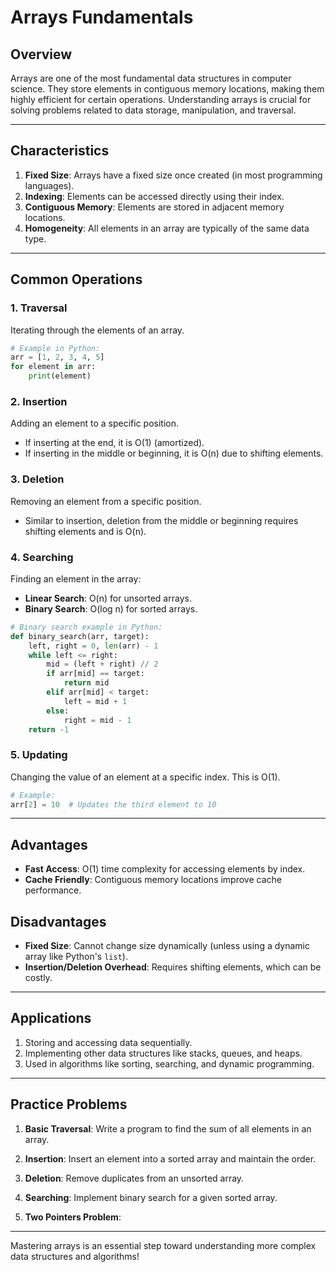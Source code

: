 # Arrays Fundamentals

## Overview
Arrays are one of the most fundamental data structures in computer science. They store elements in contiguous memory locations, making them highly efficient for certain operations. Understanding arrays is crucial for solving problems related to data storage, manipulation, and traversal.

---

## Characteristics
1. **Fixed Size**: Arrays have a fixed size once created (in most programming languages).
2. **Indexing**: Elements can be accessed directly using their index.
3. **Contiguous Memory**: Elements are stored in adjacent memory locations.
4. **Homogeneity**: All elements in an array are typically of the same data type.

---

## Common Operations
### **1. Traversal**
Iterating through the elements of an array.
```python
# Example in Python:
arr = [1, 2, 3, 4, 5]
for element in arr:
    print(element)
```

### **2. Insertion**
Adding an element to a specific position.
- If inserting at the end, it is O(1) (amortized).
- If inserting in the middle or beginning, it is O(n) due to shifting elements.

### **3. Deletion**
Removing an element from a specific position.
- Similar to insertion, deletion from the middle or beginning requires shifting elements and is O(n).

### **4. Searching**
Finding an element in the array:
- **Linear Search**: O(n) for unsorted arrays.
- **Binary Search**: O(log n) for sorted arrays.
```python
# Binary search example in Python:
def binary_search(arr, target):
    left, right = 0, len(arr) - 1
    while left <= right:
        mid = (left + right) // 2
        if arr[mid] == target:
            return mid
        elif arr[mid] < target:
            left = mid + 1
        else:
            right = mid - 1
    return -1
```

### **5. Updating**
Changing the value of an element at a specific index. This is O(1).
```python
# Example:
arr[2] = 10  # Updates the third element to 10
```

---

## Advantages
- **Fast Access**: O(1) time complexity for accessing elements by index.
- **Cache Friendly**: Contiguous memory locations improve cache performance.

## Disadvantages
- **Fixed Size**: Cannot change size dynamically (unless using a dynamic array like Python's `list`).
- **Insertion/Deletion Overhead**: Requires shifting elements, which can be costly.

---

## Applications
1. Storing and accessing data sequentially.
2. Implementing other data structures like stacks, queues, and heaps.
3. Used in algorithms like sorting, searching, and dynamic programming.

---

## Practice Problems
1. **Basic Traversal**:
   Write a program to find the sum of all elements in an array.

2. **Insertion**:
   Insert an element into a sorted array and maintain the order.

3. **Deletion**:
   Remove duplicates from an unsorted array.

4. **Searching**:
   Implement binary search for a given sorted array.

4. **Two Pointers Problem**:
   

---

Mastering arrays is an essential step toward understanding more complex data structures and algorithms!
